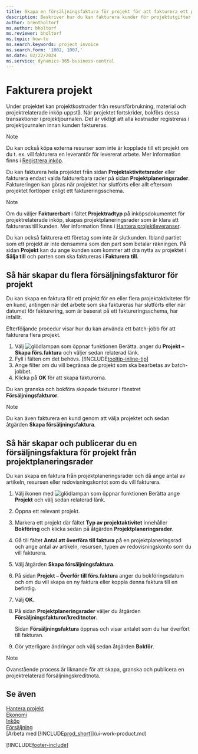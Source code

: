 ```yaml
---
title: Skapa en försäljningsfaktura för projekt för att fakturera ett projekt
description: Beskriver hur du kan fakturera kunder för projektutgifter allt eftersom projektet fortskrider och kostnader ackumuleras.
author: brentholtorf
ms.author: bholtorf
ms.reviewer: bholtorf
ms.topic: how-to
ms.search.keywords: project invoice
ms.search.form: '1002, 1007,'
ms.date: 02/22/2024
ms.service: dynamics-365-business-central
---
```

# <a name="invoice-projects"></a>Fakturera projekt

Under projektet kan projektkostnader från resursförbrukning, material och projektrelaterade inköp uppstå. När projektet fortskrider, bokförs dessa transaktioner i projektjournalen. Det är viktigt att alla kostnader registreras i projektjournalen innan kunden faktureras.

> [!NOTE]
> Du kan också köpa externa resurser som inte är kopplade till ett projekt om du t. ex. vill fakturera en leverantör för levererat arbete. Mer information finns i [Registrera inköp](purchasing-how-record-purchases.md).

Du kan fakturera hela projektet från sidan **Projektaktivitetsrader** eller fakturera endast valda fakturerbara rader på sidan **Projektplaneringsrader**. Faktureringen kan göras när projektet har slutförts eller allt eftersom projektet fortlöper enligt ett faktureringsschema.

> [!NOTE]  
> Om du väljer **Fakturerbart** i fältet **Projektradtyp** på inköpsdokumentet för projektrelaterade inköp, skapas projektplaneringsrader som är klara att faktureras till kunden. Mer information finns i [Hantera projektleveranser](projects-how-manage-project-supplies.md).

Du kan också fakturera ett företag som inte är slutkunden. Ibland partiet som ett projekt är inte densamma som den part som betalar räkningen. På sidan **Projekt** kan du ange kunden som kommer att dra nytta av projektet i **Sälja till** och parten som ska faktureras i **Fakturera till**.

## <a name="to-create-multiple-project-sales-invoices"></a>Så här skapar du flera försäljningsfakturor för projekt

Du kan skapa en faktura för ett projekt för en eller flera projektaktiviteter för en kund, antingen när det arbete som ska faktureras har slutförts eller när datumet för fakturering, som är baserat på ett faktureringsschema, har infallit.

Efterföljande procedur visar hur du kan använda ett batch-jobb för att fakturera flera projekt.  

1. Välj ![glödlampan som öppnar funktionen Berätta.](media/ui-search/search_small.png "Berätta för mig vad du vill göra") anger du **Projekt – Skapa förs.faktura** och väljer sedan relaterad länk.  
2. Fyll i fälten om det behövs. [!INCLUDE[tooltip-inline-tip](includes/tooltip-inline-tip_md.md)]
3. Ange filter om du vill begränsa de projekt som ska bearbetas av batch-jobbet.
4. Klicka på **OK** för att skapa fakturorna.  

Du kan granska och bokföra skapade fakturor i fönstret **Försäljningsfakturor**.

> [!NOTE]
> Du kan även fakturera en kund genom att välja projektet och sedan åtgärden **Skapa försäljningsfaktura**. 

## <a name="to-create-and-post-project-sales-invoice-from-project-planning-lines"></a>Så här skapar och publicerar du en försäljningsfaktura för projekt från projektplaneringsrader

Du kan skapa en faktura från projektplaneringsrader och då ange antal av artikeln, resursen eller redovisningskontot som du vill fakturera.

1. Välj ikonen med ![glödlampan som öppnar funktionen Berätta](media/ui-search/search_small.png "Berätta för mig vad du vill göra") ange **Projekt** och välj sedan relaterad länk.
2. Öppna ett relevant projekt.
3. Markera ett projekt där fältet **Typ av projektaktivitet** innehåller **Bokföring** och klicka sedan på åtgärden **Projektplaneringsrader**.  
4. Gå till fältet **Antal att överföra till faktura** på en projektplaneringsrad och ange antal av artikeln, resursen, typen av redovisningskonto som du vill fakturera.  
5. Välj åtgärden **Skapa försäljningsfaktura**.
6. På sidan **Projekt – Överför till förs.faktura** anger du bokföringsdatum och om du vill skapa en ny faktura eller koppla denna faktura till en befintlig.
7. Välj **OK**.  
8. På sidan **Projektplaneringsrader** väljer du åtgärden **Försäljningsfakturor/kreditnotor**.

    Sidan **Försäljningsfaktura** öppnas och visar antalet som du har överfört till fakturan.
9. Gör ytterligare ändringar och välj sedan åtgärden **Bokför**.

> [!NOTE]  
> Ovanstående process är liknande för att skapa, granska och publicera en projektrelaterad försäljningskreditnota.

## <a name="see-also"></a>Se även

[Hantera projekt](projects-manage-projects.md)  
[Ekonomi](finance.md)  
[Inköp](purchasing-manage-purchasing.md)  
[Försäljning](sales-manage-sales.md)  
[Arbeta med [!INCLUDE[prod_short](includes/prod_short.md)]](ui-work-product.md)  

[!INCLUDE[footer-include](includes/footer-banner.md)]
